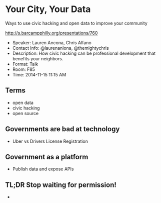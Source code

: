# Your City, Your Data

Ways to use civic hacking and open data to improve your community

http://s.barcampphilly.org/presentations/760

- Speaker: Lauren Ancona, Chris Alfano
- Contact Info: @laurenanlona, @themightychris
- Description: How civic hacking can be professional development that benefits your neighbors.
- Format: Talk
- Room: F85
- Time: 2014-11-15 11:15 AM

## Terms

- open data
- civic hacking
- open source

## Governments are bad at technology

- Uber vs Drivers License Registration

## Government as a platform

- Publish data and expose APIs

## TL;DR Stop waiting for permission!

-
